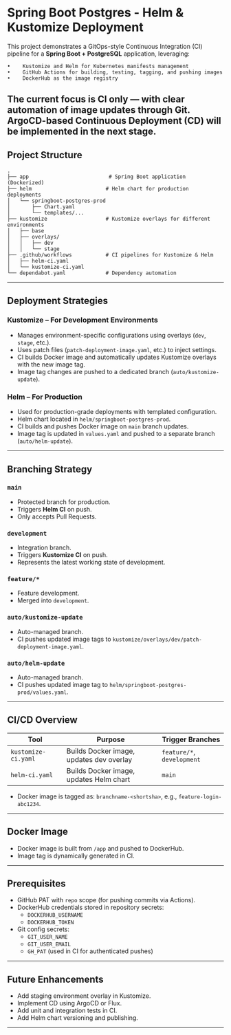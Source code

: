# Spring Boot Postgres - Helm & Kustomize Deployment

This project demonstrates a GitOps-style Continuous Integration (CI) pipeline for a **Spring Boot + PostgreSQL** application, leveraging:

	•	 Kustomize and Helm for Kubernetes manifests management
	•	 GitHub Actions for building, testing, tagging, and pushing images
	•	 DockerHub as the image registry

 The current focus is **CI only** — with clear automation of image updates through Git. **ArgoCD-based Continuous Deployment (CD)** will be implemented in the next stage.
---

##  Project Structure

```
.
├── app                          # Spring Boot application (Dockerized)
├── helm                        # Helm chart for production deployments
│   └── springboot-postgres-prod
│       ├── Chart.yaml
│       └── templates/...
├── kustomize                   # Kustomize overlays for different environments
│   ├── base
│   ├── overlays/
│   │   ├── dev
│   │   └── stage
├── .github/workflows           # CI pipelines for Kustomize & Helm
│   ├── helm-ci.yaml
│   └── kustomize-ci.yaml
└── dependabot.yaml             # Dependency automation
```

---

##  Deployment Strategies

###  Kustomize – For Development Environments
- Manages environment-specific configurations using overlays (`dev`, `stage`, etc.).
- Uses patch files (`patch-deployment-image.yaml`, etc.) to inject settings.
- CI builds Docker image and automatically updates Kustomize overlays with the new image tag.
- Image tag changes are pushed to a dedicated branch (`auto/kustomize-update`).

###  Helm – For Production
- Used for production-grade deployments with templated configuration.
- Helm chart located in `helm/springboot-postgres-prod`.
- CI builds and pushes Docker image on `main` branch updates.
- Image tag is updated in `values.yaml` and pushed to a separate branch (`auto/helm-update`).

---

##  Branching Strategy

### `main`
-  Protected branch for production.
- Triggers **Helm CI** on push.
- Only accepts Pull Requests.

### `development`
-  Integration branch.
- Triggers **Kustomize CI** on push.
- Represents the latest working state of development.

### `feature/*`
-  Feature development.
- Merged into `development`.

### `auto/kustomize-update`
-  Auto-managed branch.
- CI pushes updated image tags to `kustomize/overlays/dev/patch-deployment-image.yaml`.

### `auto/helm-update`
-  Auto-managed branch.
- CI pushes updated image tag to `helm/springboot-postgres-prod/values.yaml`.

---

##  CI/CD Overview

| Tool              | Purpose                                      | Trigger Branches         |
|-------------------|----------------------------------------------|---------------------------|
| `kustomize-ci.yaml` | Builds Docker image, updates dev overlay   | `feature/*`, `development`|
| `helm-ci.yaml`      | Builds Docker image, updates Helm chart    | `main`                    |

- Docker image is tagged as: `branchname-<shortsha>`, e.g., `feature-login-abc1234`.

---

##  Docker Image

- Docker image is built from `/app` and pushed to DockerHub.
- Image tag is dynamically generated in CI.

---

##  Prerequisites

- GitHub PAT with `repo` scope (for pushing commits via Actions).
- DockerHub credentials stored in repository secrets:
  - `DOCKERHUB_USERNAME`
  - `DOCKERHUB_TOKEN`
- Git config secrets:
  - `GIT_USER_NAME`
  - `GIT_USER_EMAIL`
  - `GH_PAT` (used in CI for authenticated pushes)

---

##  Future Enhancements

- Add staging environment overlay in Kustomize.
- Implement CD using ArgoCD or Flux.
- Add unit and integration tests in CI.
- Add Helm chart versioning and publishing.

---



